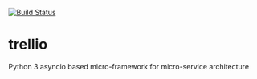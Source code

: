 [![Build Status](https://travis-ci.org/artificilabs/trellio.svg?branch=master)](https://travis-ci.org/artificilabs/trellio)

# trellio

Python 3 asyncio based micro-framework for micro-service architecture
